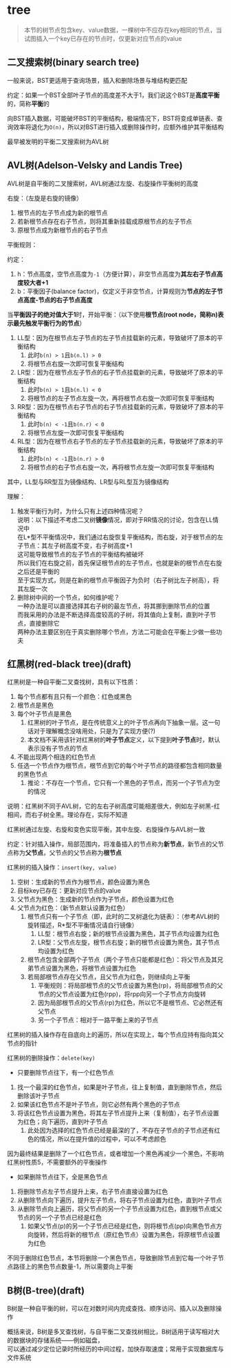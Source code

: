 # tree

> 本节的树节点包含key、value数据，一棵树中不应存在key相同的节点，当试图插入一个key已存在的节点时，仅更新对应节点的value

## 二叉搜索树(binary search tree)

一般来说，BST更适用于查询场景，插入和删除场景与堆结构更匹配

约定：如果一个BST全部叶子节点的高度差不大于1，我们说这个BST是**高度平衡**的，简称**平衡**的

向BST插入数据，可能破坏BST的平衡结构，极端情况下，BST将变成单链表、查询效率将退化为`O(n)`，所以对BST进行插入或删除操作时，应额外维护其平衡结构

最早被发明的平衡二叉搜索树为AVL树

## AVL树(Adelson-Velsky and Landis Tree)

AVL树是自平衡的二叉搜索树，AVL树通过左旋、右旋操作平衡树的高度

右旋：（左旋是右旋的镜像）

1. 根节点的左子节点成为新的根节点
2. 若新根节点存在右子节点，则将其重新挂载成原根节点的左子节点
3. 原根节点成为新根节点的右子节点

平衡规则：

约定：

1. h：节点高度，空节点高度为`-1`（方便计算），非空节点高度为**其左右子节点高度较大者+1**
2. b：平衡因子(balance factor)，仅定义于非空节点，计算规则为**节点的左子节点高度-节点的右子节点高度**

当**平衡因子的绝对值大于1**时，开始平衡：（以下使用**根节点(root node，简称n)**表示**最先触发平衡行为的节点**）

1. LL型：因为在根节点左子节点的左子节点挂载新的元素，导致破坏了原本的平衡结构
    1. 此时`b(n) > 1`且`b(n.l) > 0`
    2. 将根节点右旋一次即可恢复平衡结构
2. LR型：因为在根节点左子节点的右子节点挂载新的元素，导致破坏了原本的平衡结构
    1. 此时`b(n) > 1`且`b(n.l) < 0`
    2. 将根节点的左子节点左旋一次，再将根节点右旋一次即可恢复平衡结构
3. RR型：因为在根节点右子节点的右子节点挂载新的元素，导致破坏了原本的平衡结构
    1. 此时`b(n) < -1`且`b(n.r) < 0`
    2. 将根节点左旋一次即可恢复平衡结构
4. RL型：因为在根节点右子节点的左子节点挂载新的元素，导致破坏了原本的平衡结构
    1. 此时`b(n) < -1`且`b(n.r) > 0`
    2. 将根节点的右子节点右旋一次，再将根节点左旋一次即可恢复平衡结构

其中，LL型与RR型互为镜像结构、LR型与RL型互为镜像结构

理解：

1. 触发平衡行为时，为什么只有上述四种情况呢？  
   说明：以下描述不考虑二叉树**镜像**情况，即对于RR情况的讨论，包含在LL情况中  
   在L*型不平衡情况中，我们通过右旋恢复平衡结构，而右旋，对于根节点的左子节点：其左子树高度不变，右子树高度+1  
   这可能导致根节点的左子节点的平衡结构被破坏  
   所以我们在右旋之前，首先保证根节点的左子节点，也就是新的根节点在右旋之后还是平衡的  
   至于实现方式，则是在新的根节点平衡因子为负时（右子树比左子树高），将其左旋一次
2. 删除树中间的一个节点，如何维护呢？  
   一种办法是可以直接选择其右子树的最左节点，将其挪到删除节点的位置  
   而我采用的办法是不断选择高度较高的子树，将其值向上复制，直到叶子节点，直接删除它  
   两种办法主要区别在于真实删除哪个节点，方法二可能会在平衡上少做一些功夫

## 红黑树(red-black tree)(draft)

红黑树是一种自平衡二叉查找树，具有以下性质：

1. 每个节点都有且只有一个颜色：红色或黑色
2. 根节点是黑色
3. 每个叶子节点是黑色
    1. 红黑树的叶子节点，是在传统意义上的叶子节点再向下抽象一层。这一句话对于理解概念没啥用处，只是为了实现方便(?)
    2. 本文档不采用该针对红黑树的**叶子节点**定义，以下提到**叶子节点**时，默认表示没有子节点的节点
4. 不能出现两个相连的红色节点
5. 任选一个节点作为根节点，根节点到它的每个叶子节点的路径都包含相同数量的黑色节点
    1. 推论：不存在一个节点，它只有一个黑色的子节点，而另一个子节点为空的情况

说明：红黑树不同于AVL树，它的左右子树高度可能相差很大，例如左子树黑-红相间，而右子树全黑。理论存在，实际不知道

红黑树通过左旋、右旋和变色实现平衡，其中左旋、右旋操作与AVL树一致

约定：针对插入操作，局部范围内，将准备插入的节点称为**新节点**，新节点的父节点称为**父节点**，父节点的父节点称为**根节点**

红黑树的插入操作：`insert(key, value)`

1. 空树：生成新的节点作为根节点，颜色设置为黑色
2. 目标key已存在：更新对应节点的value
3. 父节点为黑色：生成新的节点作为子节点，颜色设置为红色
4. 父节点为红色：（新节点默认设置为红色）
    1. 根节点只有一个子节点（即，此时的二叉树退化为链表）：（参考AVL树的旋转描述，R*型不平衡情况请自行镜像）
        1. LL型：根节点右旋；新的根节点设置为黑色，其子节点均设置为红色
        2. LR型：父节点左旋，根节点右旋；新的根节点设置为黑色，其子节点均设置为红色
    2. 根节点包含全部两个子节点（两个子节点只能都是红色）：将父节点及其兄弟节点设置为黑色，将根节点设置为红色
    3. 若局部根节点存在父节点，且父节点为红色，则继续向上平衡
       1. 平衡规则：将局部根节点的父节点设置为黑色(rp)，将局部根节点的父节点的父节点设置为红色(rpp)，将rpp向另一个子节点方向旋转
       2. 因为局部根节点的父节点(rp)为红色，所以它不是根节点、它必然还有父节点
       3. 另一个子节点：相对于一路平衡上来的子节点

红黑树的插入操作存在自底向上的遍历，所以在实现上，每个节点应持有指向其父节点的指针

红黑树的删除操作：`delete(key)`

- 只要删除节点往下，有一个红色节点

1. 找一个最深的红色节点，如果是叶子节点，往上复制值，直到删除节点，然后删除该叶子节点
2. 如果该红色节点不是叶子节点，则它必然有两个黑色的子节点
3. 将该红色节点设置为黑色，将其左子节点提升上来（复制值），右子节点设置为红色；向下遍历，直到叶子节点
    1. 此处因为选择的红色节点已经是最深的了，不存在子节点的子节点还有红色的情况，所以在提升值的过程中，可以不考虑颜色

因为最终结果是删除了一个红色节点，或者增加一个黑色再减少一个黑色，不影响红黑树性质5，不需要额外的平衡操作

- 如果删除节点往下，全是黑色节点

1. 将删除节点左子节点提升上来，右子节点直接设置为红色
2. 从删除节点向下遍历，提升左子节点，将右子节点设置为红色，直到叶子节点
3. 从删除节点向上遍历，将父节点的另一个子节点设置为红色，直到根节点或父节点的另一个子节点已经是红色
    1. 如果父节点(p)的另一个子节点已经是红色，则将根节点(pp)向黑色节点方向旋转，然后将新的根节点（原红色节点）设置为黑色，将原根节点设置为红色

不同于删除红色节点，本节将删除一个黑色节点，导致删除节点到它每一个叶子节点路径上的黑色节点数量-1，所以需要向上平衡

## B树(B-tree)(draft)

B树是一种自平衡的树，可以在对数时间内完成查找、顺序访问、插入以及删除操作

概括来说，B树是多叉查找树，与自平衡二叉查找树相比，B树适用于读写相对大的数据块的存储系统——例如磁盘，  
可以通过减少定位记录时所经历的中间过程，加快存取速度；常用于实现数据库与文件系统
